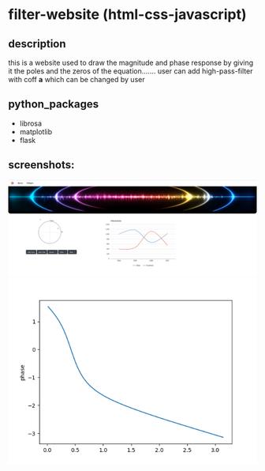 # filter-website (html-css-javascript)
## description
this is a website used to draw the magnitude and phase response by giving it the poles and the zeros of 
the equation.......
user can add high-pass-filter with coff **a** which can be changed by user 

## python_packages 
- librosa
- matplotlib 
- flask

## screenshots:

![N|Solid](https://raw.githubusercontent.com/moheb432/mag-phase-plot-website/main/Capture.PNG?token=AOUEQZ5DAEMXVVU3XRHFO6TA7YAMA)
 ![N|Solid](https://raw.githubusercontent.com/moheb432/mag-phase-plot-website/main/phase.png?token=AOUEQZZZHIGTHSDTTWJBFNLA7YALA)
